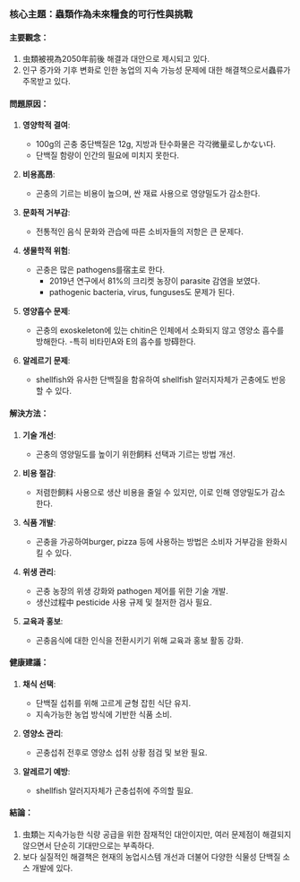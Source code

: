 ### 核心主題：蟲類作為未來糧食的可行性與挑戰

#### 主要觀念：
1. 虫類被視為2050年前後 해결과 대안으로 제시되고 있다.
2. 인구 증가와 기후 변화로 인한 농업의 지속 가능성 문제에 대한 해결책으로서蟲류가 주목받고 있다.

#### 問題原因：
1. **영양학적 결여**:
   - 100g의 곤충 중단백질은 12g, 지방과 탄수화물은 각각微量로しかない다.
   - 단백질 함량이 인간의 필요에 미치지 못한다.

2. **비용高昂**:
   - 곤충의 기르는 비용이 높으며, 싼 재료 사용으로 영양밀도가 감소한다.

3. **문화적 거부감**:
   - 전통적인 음식 문화와 관습에 따른 소비자들의 저항은 큰 문제다.

4. **생물학적 위험**:
   - 곤충은 많은 pathogens를宿主로 한다.
     - 2019년 연구에서 81%의 크리켓 농장이 parasite 감염을 보였다.
     - pathogenic bacteria, virus, funguses도 문제가 된다.

5. **영양흡수 문제**:
   - 곤충의 exoskeleton에 있는 chitin은 인체에서 소화되지 않고 영양소 흡수를 방해한다.
   -특히 비타민A와 E의 흡수를 방碍한다.

6. **알레르기 문제**:
   - shellfish와 유사한 단백질을 함유하여 shellfish 알러지자체가 곤충에도 반응할 수 있다.

#### 解決方法：
1. **기술 개선**:
   - 곤충의 영양밀도를 높이기 위한飼料 선택과 기르는 방법 개선.
   
2. **비용 절감**:
   - 저렴한飼料 사용으로 생산 비용을 줄일 수 있지만, 이로 인해 영양밀도가 감소한다.

3. **식품 개발**:
   - 곤충을 가공하여burger, pizza 등에 사용하는 방법은 소비자 거부감을 완화시킬 수 있다.

4. **위생 관리**:
   - 곤충 농장의 위생 강화와 pathogen 제어를 위한 기술 개발.
   - 생산过程中 pesticide 사용 규제 및 철저한 검사 필요.

5. **교육과 홍보**:
   - 곤충음식에 대한 인식을 전환시키기 위해 교육과 홍보 활동 강화.

#### 健康建議：
1. **채식 선택**:
   - 단백질 섭취를 위해 고르게 균형 잡힌 식단 유지.
   - 지속가능한 농업 방식에 기반한 식품 소비.

2. **영양소 관리**:
   - 곤충섭취 전후로 영양소 섭취 상황 점검 및 보완 필요.

3. **알레르기 예방**:
   - shellfish 알러지자체가 곤충섭취에 주의할 필요.

#### 結論：
1. 虫類는 지속가능한 식량 공급을 위한 잠재적인 대안이지만, 여러 문제점이 해결되지 않으면서 단순히 기대만으로는 부족하다.
2. 보다 실질적인 해결책은 현재의 농업시스템 개선과 더불어 다양한 식물성 단백질 소스 개발에 있다.